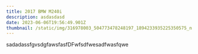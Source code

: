 ```yaml
---
title: 2017 BMW M240i
description: asdasdasd
date: 2023-06-06T19:56:49.901Z
thumbnail: /static/img/316978003_504773478248197_1894233935225350575_n.jpg
---
```

s﻿adadassfgvsdgfawsfasfDFwfsdfwesadfwasfqwe